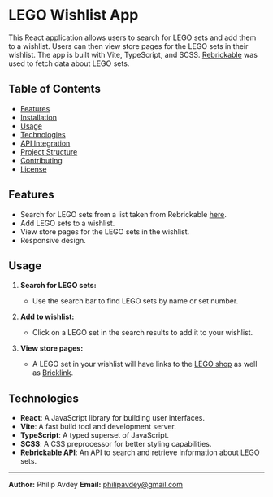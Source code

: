 # LEGO Wishlist App

This React application allows users to search for LEGO sets and add them to a wishlist. Users can then view store pages for the LEGO sets in their wishlist. The app is built with Vite, TypeScript, and SCSS. [Rebrickable](https://rebrickable.com/home/) was used to fetch data about LEGO sets. 

## Table of Contents

- [Features](#features)
- [Installation](#installation)
- [Usage](#usage)
- [Technologies](#technologies)
- [API Integration](#api-integration)
- [Project Structure](#project-structure)
- [Contributing](#contributing)
- [License](#license)

## Features

- Search for LEGO sets from a list taken from Rebrickable [here](https://rebrickable.com/downloads/).
- Add LEGO sets to a wishlist.
- View store pages for the LEGO sets in the wishlist.
- Responsive design.

## Usage

1. **Search for LEGO sets:**
   - Use the search bar to find LEGO sets by name or set number.

2. **Add to wishlist:**
   - Click on a LEGO set in the search results to add it to your wishlist.

3. **View store pages:**
   - A LEGO set in your wishlist will have links to the [LEGO shop](https://www.lego.com/en-au) as well as [Bricklink](https://www.bricklink.com/v2/main.page).

## Technologies

- **React**: A JavaScript library for building user interfaces.
- **Vite**: A fast build tool and development server.
- **TypeScript**: A typed superset of JavaScript.
- **SCSS**: A CSS preprocessor for better styling capabilities.
- **Rebrickable API**: An API to search and retrieve information about LEGO sets.

---

**Author:** Philip Avdey
**Email:** philipavdey@gmail.com
